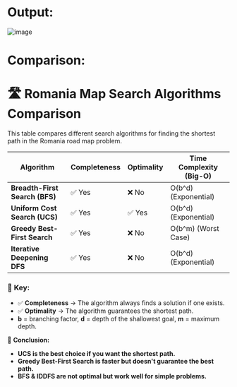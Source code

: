 # Output:
![image](https://github.com/user-attachments/assets/2396a110-8307-42a7-9614-6c268e9e2ea5)

# Comparison:
# 🛣️ Romania Map Search Algorithms Comparison

This table compares different search algorithms for finding the shortest path in the Romania road map problem.

| Algorithm                    | Completeness | Optimality | Time Complexity (Big-O) |
|------------------------------|-------------|------------|--------------------------|
| **Breadth-First Search (BFS)** | ✅ Yes      | ❌ No      | O(b^d) (Exponential)     |
| **Uniform Cost Search (UCS)** | ✅ Yes      | ✅ Yes     | O(b^d) (Exponential)     |
| **Greedy Best-First Search**  | ✅ Yes      | ❌ No      | O(b^m) (Worst Case)      |
| **Iterative Deepening DFS**   | ✅ Yes      | ❌ No      | O(b^d) (Exponential)     |

### 📌 **Key:**
- ✅ **Completeness** → The algorithm always finds a solution if one exists.
- ✅ **Optimality** → The algorithm guarantees the shortest path.
- **b** = branching factor, **d** = depth of the shallowest goal, **m** = maximum depth.

🚀 **Conclusion:**
- **UCS is the best choice if you want the shortest path.**  
- **Greedy Best-First Search is faster but doesn't guarantee the best path.**  
- **BFS & IDDFS are not optimal but work well for simple problems.**  
